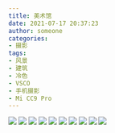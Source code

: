 ```yaml
---
title: 美术馆
date: 2021-07-17 20:37:23
author: someone
categories:
- 摄影
tags:
- 风景
- 建筑
- 冷色
- VSCO
- 手机摄影
- Mi CC9 Pro
---
```

![](images/1.jpg )
![](images/2.jpg )
![](images/3.jpg )
![](images/4.jpg )
![](images/5.jpg )
![](images/6.jpg )
![](images/7.jpg )
![](images/8.jpg )
![](images/9.jpg )
![](images/10.jpg )
